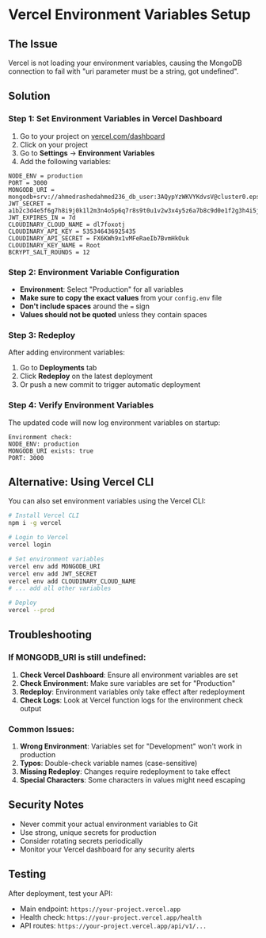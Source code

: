 # Vercel Environment Variables Setup

## The Issue
Vercel is not loading your environment variables, causing the MongoDB connection to fail with "uri parameter must be a string, got undefined".

## Solution

### Step 1: Set Environment Variables in Vercel Dashboard

1. Go to your project on [vercel.com/dashboard](https://vercel.com/dashboard)
2. Click on your project
3. Go to **Settings** → **Environment Variables**
4. Add the following variables:

```
NODE_ENV = production
PORT = 3000
MONGODB_URI = mongodb+srv://ahmedrashedahmed236_db_user:3AQypYzWKVYKdvsV@cluster0.epsxwrn.mongodb.net/laya
JWT_SECRET = a1b2c3d4e5f6g7h8i9j0k1l2m3n4o5p6q7r8s9t0u1v2w3x4y5z6a7b8c9d0e1f2g3h4i5j6k7l8m9n0
JWT_EXPIRES_IN = 7d
CLOUDINARY_CLOUD_NAME = dl7foxotj
CLOUDINARY_API_KEY = 535346436925435
CLOUDINARY_API_SECRET = FX6KWh9x1vMFeRaeIb7BvmHkOuk
CLOUDINARY_KEY_NAME = Root
BCRYPT_SALT_ROUNDS = 12
```

### Step 2: Environment Variable Configuration

- **Environment**: Select "Production" for all variables
- **Make sure to copy the exact values** from your `config.env` file
- **Don't include spaces** around the `=` sign
- **Values should not be quoted** unless they contain spaces

### Step 3: Redeploy

After adding environment variables:
1. Go to **Deployments** tab
2. Click **Redeploy** on the latest deployment
3. Or push a new commit to trigger automatic deployment

### Step 4: Verify Environment Variables

The updated code will now log environment variables on startup:
```
Environment check:
NODE_ENV: production
MONGODB_URI exists: true
PORT: 3000
```

## Alternative: Using Vercel CLI

You can also set environment variables using the Vercel CLI:

```bash
# Install Vercel CLI
npm i -g vercel

# Login to Vercel
vercel login

# Set environment variables
vercel env add MONGODB_URI
vercel env add JWT_SECRET
vercel env add CLOUDINARY_CLOUD_NAME
# ... add all other variables

# Deploy
vercel --prod
```

## Troubleshooting

### If MONGODB_URI is still undefined:

1. **Check Vercel Dashboard**: Ensure all environment variables are set
2. **Check Environment**: Make sure variables are set for "Production"
3. **Redeploy**: Environment variables only take effect after redeployment
4. **Check Logs**: Look at Vercel function logs for the environment check output

### Common Issues:

1. **Wrong Environment**: Variables set for "Development" won't work in production
2. **Typos**: Double-check variable names (case-sensitive)
3. **Missing Redeploy**: Changes require redeployment to take effect
4. **Special Characters**: Some characters in values might need escaping

## Security Notes

- Never commit your actual environment variables to Git
- Use strong, unique secrets for production
- Consider rotating secrets periodically
- Monitor your Vercel dashboard for any security alerts

## Testing

After deployment, test your API:
- Main endpoint: `https://your-project.vercel.app`
- Health check: `https://your-project.vercel.app/health`
- API routes: `https://your-project.vercel.app/api/v1/...`
